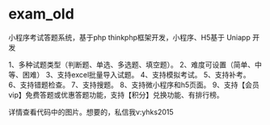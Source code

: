 # exam_old
小程序考试答题系统，基于php thinkphp框架开发，小程序、H5基于 Uniapp 开发

1、多种试题类型（判断题、单选、多选题、填空题）。
2、难度可设置（简单、中等、困难）
3、支持excel批量导入试题。
4、支持模拟考试。
5、支持补考。
6、支持错题检查。
7、支持搜题。
8、支持微小程序和h5页面。
9、支持【会员vip】免费答题或优惠答题功能，支持【积分】兑换功能、有排行榜。

详情查看代码中的图片。想要的，私信我v:yhks2015
